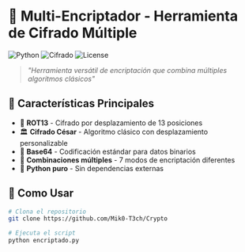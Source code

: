 # 🔐 Multi-Encriptador - Herramienta de Cifrado Múltiple

![Python](https://img.shields.io/badge/Python-3.8%2B-blue?logo=python&logoColor=white)
![Cifrado](https://img.shields.io/badge/Cifrado-Múltiple-green)
![License](https://img.shields.io/badge/Licencia-MIT-yellow)

> *"Herramienta versátil de encriptación que combina múltiples algoritmos clásicos"*

## 🌟 Características Principales
- 🔄 **ROT13** - Cifrado por desplazamiento de 13 posiciones
- 🏛️ **Cifrado César** - Algoritmo clásico con desplazamiento personalizable
- 📜 **Base64** - Codificación estándar para datos binarios
- 🎯 **Combinaciones múltiples** - 7 modos de encriptación diferentes
- 🐍 **Python puro** - Sin dependencias externas

## 🚀 Como Usar

```bash
# Clona el repositorio
git clone https://github.com/Mik0-T3ch/Crypto

# Ejecuta el script
python encriptado.py
